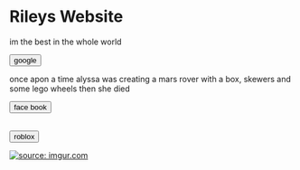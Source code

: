 <h1> Rileys Website </h1>
<p> im the best in the whole world </p> 
<a href="https://www.google.com.au/"><button>google</button></a> 
<p> once apon a time alyssa was creating a mars rover with a box, skewers and some lego wheels then she died </p>
<a href="https://www.facebook.com/"><button>face book</button></a>

<br><a href="https://www.roblox.com/"><button>roblox</button></a>

<a href="https://imgur.com/FqtQC6e"><img src="https://i.imgur.com/FqtQC6e.jpg" title="source: imgur.com" /></a>

